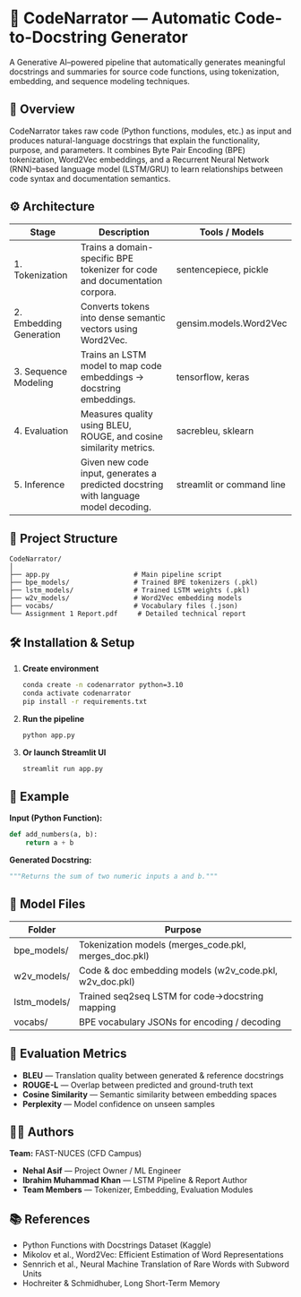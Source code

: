 # 🧠 CodeNarrator — Automatic Code-to-Docstring Generator

A Generative AI–powered pipeline that automatically generates meaningful docstrings and summaries for source code functions, using tokenization, embedding, and sequence modeling techniques.

## 🚀 Overview

CodeNarrator takes raw code (Python functions, modules, etc.) as input and produces natural-language docstrings that explain the functionality, purpose, and parameters. It combines Byte Pair Encoding (BPE) tokenization, Word2Vec embeddings, and a Recurrent Neural Network (RNN)–based language model (LSTM/GRU) to learn relationships between code syntax and documentation semantics.

## ⚙️ Architecture

| Stage                | Description                                                                                      | Tools / Models                     |
|----------------------|--------------------------------------------------------------------------------------------------|------------------------------------|
| 1. Tokenization      | Trains a domain-specific BPE tokenizer for code and documentation corpora.                     | sentencepiece, pickle              |
| 2. Embedding Generation | Converts tokens into dense semantic vectors using Word2Vec.                                   | gensim.models.Word2Vec            |
| 3. Sequence Modeling | Trains an LSTM model to map code embeddings → docstring embeddings.                             | tensorflow, keras                  |
| 4. Evaluation        | Measures quality using BLEU, ROUGE, and cosine similarity metrics.                              | sacrebleu, sklearn                 |
| 5. Inference         | Given new code input, generates a predicted docstring with language model decoding.            | streamlit or command line          |

## 🧩 Project Structure

```
CodeNarrator/
│
├── app.py                     # Main pipeline script
├── bpe_models/                # Trained BPE tokenizers (.pkl)
├── lstm_models/               # Trained LSTM weights (.pkl)
├── w2v_models/                # Word2Vec embedding models
├── vocabs/                    # Vocabulary files (.json)
└── Assignment 1 Report.pdf     # Detailed technical report
```

## 🛠️ Installation & Setup

1. **Create environment**
   ```bash
   conda create -n codenarrator python=3.10
   conda activate codenarrator
   pip install -r requirements.txt
   ```

2. **Run the pipeline**
   ```bash
   python app.py
   ```

3. **Or launch Streamlit UI**
   ```bash
   streamlit run app.py
   ```

## 🧾 Example

**Input (Python Function):**
```python
def add_numbers(a, b):
    return a + b
```

**Generated Docstring:**
```python
"""Returns the sum of two numeric inputs a and b."""
```

## 🧮 Model Files

| Folder           | Purpose                                                               |
|------------------|-----------------------------------------------------------------------|
| bpe_models/      | Tokenization models (merges_code.pkl, merges_doc.pkl)                |
| w2v_models/      | Code & doc embedding models (w2v_code.pkl, w2v_doc.pkl)             |
| lstm_models/     | Trained seq2seq LSTM for code→docstring mapping                      |
| vocabs/          | BPE vocabulary JSONs for encoding / decoding                          |

## 🧠 Evaluation Metrics

- **BLEU** — Translation quality between generated & reference docstrings
- **ROUGE-L** — Overlap between predicted and ground-truth text
- **Cosine Similarity** — Semantic similarity between embedding spaces
- **Perplexity** — Model confidence on unseen samples

## 🧑‍💻 Authors

**Team:** FAST-NUCES (CFD Campus)

- **Nehal Asif** — Project Owner / ML Engineer
- **Ibrahim Muhammad Khan** — LSTM Pipeline & Report Author
- **Team Members** — Tokenizer, Embedding, Evaluation Modules

## 📚 References

- Python Functions with Docstrings Dataset (Kaggle)
- Mikolov et al., Word2Vec: Efficient Estimation of Word Representations
- Sennrich et al., Neural Machine Translation of Rare Words with Subword Units
- Hochreiter & Schmidhuber, Long Short-Term Memory
